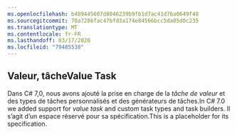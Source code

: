 ```yaml
---
ms.openlocfilehash: b489445607d8046239b9fb1d7ac41d76a0649f48
ms.sourcegitcommit: 70a7286fac47bfd3a174e84566bcc5da05d0c235
ms.translationtype: MT
ms.contentlocale: fr-FR
ms.lasthandoff: 03/17/2020
ms.locfileid: "79485538"
---
```

## <a name="value-task"></a><span data-ttu-id="7052c-101">Valeur, tâche</span><span class="sxs-lookup"><span data-stu-id="7052c-101">Value Task</span></span>

<span data-ttu-id="7052c-102">Dans C# 7,0, nous avons ajouté la prise en charge de la *tâche de valeur* et des types de tâches personnalisés et des générateurs de tâches.</span><span class="sxs-lookup"><span data-stu-id="7052c-102">In C# 7.0 we added support for *value task* and custom task types and task builders.</span></span>  <span data-ttu-id="7052c-103">Il s’agit d’un espace réservé pour sa spécification.</span><span class="sxs-lookup"><span data-stu-id="7052c-103">This is a placeholder for its specification.</span></span>
